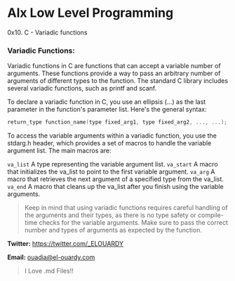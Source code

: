 # Alx Low Level Programming
0x10. C - Variadic functions

### Variadic Functions:
Variadic functions in C are functions that can accept a variable number of arguments. These functions provide a way to pass an arbitrary number of arguments of different types to the function. The standard C library includes several variadic functions, such as printf and scanf.

To declare a variadic function in C, you use an ellipsis (...) as the last parameter in the function's parameter list. Here's the general syntax:
```c
return_type function_name(type fixed_arg1, type fixed_arg2, ..., ...);
```
To access the variable arguments within a variadic function, you use the stdarg.h header, which provides a set of macros to handle the variable argument list. The main macros are:

`va_list` A type representing the variable argument list.
`va_start` A macro that initializes the va_list to point to the first variable argument.
`va_arg` A macro that retrieves the next argument of a specified type from the va_list.
`va_end` A macro that cleans up the va_list after you finish using the variable arguments.

> Keep in mind that using variadic functions requires careful handling of the arguments and their types, as there is no type safety or compile-time checks for the variable arguments. Make sure to pass the correct number and types of arguments as expected by the function.

**Twitter:** https://twitter.com/_ELOUARDY

**Email:** ouadia@el-ouardy.com

> I Love .md Files!!
